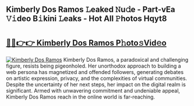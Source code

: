 ## Kimberly Dos Ramos 𝙻eaked 𝙽u𝚍e - Part-vEa 𝚅𝚒deo B𝚒kini 𝙻eaks - Hot All 𝙿hotos Hqyt8

# <h2><a href="http://ld593qb.urlbe.top/?page=Kimberly+Dos+Ramos">🔗🔗👉👉 Kimberly Dos Ramos P𝚑oto𝚜Vid𝚎o</a></h2>

[![Kimberly Dos Ramos](https://i.imgur.com/eBuTRDB.gif)](http://ld593qb.urlbe.top/?page=Kimberly+Dos+Ramos)
Kimberly Dos Ramos, a paradoxical and challenging figure, resists being pigeonholed. Her unorthodox approach to building a web persona has magnetized and offended followers, generating debates on artistic expression, privacy, and the complexities of virtual communities. Despite the uncertainty of her next steps, her impact on the digital realm is significant. Armed with unwavering commitment and undeniable appeal, Kimberly Dos Ramos reach in the online world is far-reaching.
